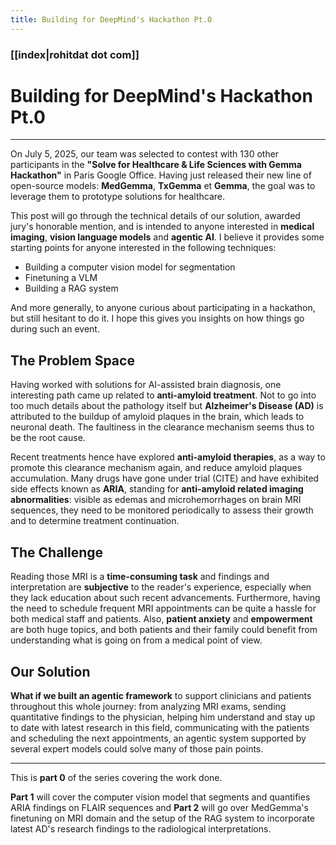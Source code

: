 ```yaml
---
title: Building for DeepMind's Hackathon Pt.0
---
```


### [[index|rohitdat dot com]]

# Building for DeepMind's Hackathon Pt.0

---

On July 5, 2025, our team was selected to contest with 130 other participants in the **"Solve for Healthcare & Life Sciences with Gemma Hackathon"** in Paris Google Office. Having just released their new line of open-source models: **MedGemma**, **TxGemma** et **Gemma**, the goal was to leverage them to prototype solutions for healthcare.

This post will go through the technical details of our solution, awarded jury's honorable mention, and is intended to anyone interested in **medical imaging**, **vision language models** and **agentic AI**. I believe it provides some starting points for anyone interested in the following techniques: 
- Building a computer vision model for segmentation
- Finetuning a VLM
- Building a RAG system

And more generally, to anyone curious about participating in a hackathon, but still hesitant to do it. I hope this gives you insights on how things go during such an event.

## The Problem Space

Having worked with solutions for AI-assisted brain diagnosis, one interesting path came up related to **anti-amyloid treatment**. Not to go into too much details about the pathology itself but **Alzheimer's Disease (AD)** is attributed to the buildup of amyloid plaques in the brain, which leads to neuronal death. The faultiness in the clearance mechanism seems thus to be the root cause. 

Recent treatments hence have explored **anti-amyloid therapies**, as a way to promote this clearance mechanism again, and reduce amyloid plaques accumulation. Many drugs have gone under trial (CITE) and have exhibited side effects known as **ARIA**, standing for **anti-amyloid related imaging abnormalities**: visible as edemas and microhemorrhages on brain MRI sequences, they need to be monitored periodically to assess their growth and to determine treatment continuation.

## The Challenge

Reading those MRI is a **time-consuming task** and findings and interpretation are **subjective** to the reader's experience, especially when they lack education about such recent advancements. Furthermore, having the need to schedule frequent MRI appointments can be quite a hassle for both medical staff and patients. Also, **patient anxiety** and **empowerment** are both huge topics, and both patients and their family could benefit from understanding what is going on from a medical point of view.

## Our Solution

**What if we built an agentic framework** to support clinicians and patients throughout this whole journey: from analyzing MRI exams, sending quantitative findings to the physician, helping him understand and stay up to date with latest research in this field, communicating with the patients and scheduling the next appointments, an agentic system supported by several expert models could solve many of those pain points.

---

This is **part 0** of the series covering the work done. 

**Part 1** will cover the computer vision model that segments and quantifies ARIA findings on FLAIR sequences and **Part 2** will go over MedGemma's finetuning on MRI domain and the setup of the RAG system to incorporate latest AD's research findings to the radiological interpretations.
